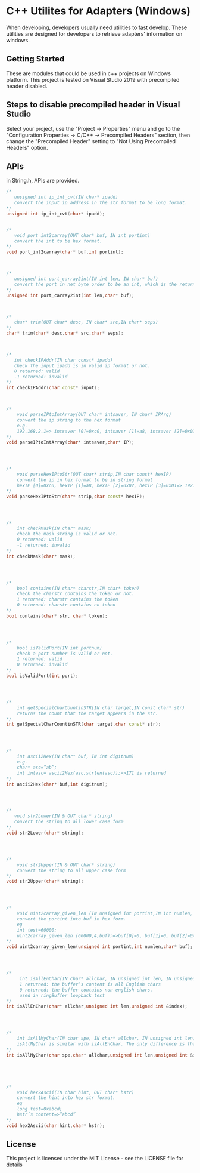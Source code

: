 # C++ Utilites for Adapters (Windows)

When developing, developers usually need utilities to fast develop.
These utilities are designed for developers to retrieve adapters' information on windows.

## Getting Started

These are modules that could be used in c++ projects on Windows platform.
This project is tested on Visual Studio 2019 with precompiled header disabled.

## Steps to disable precompiled header in Visual Studio

Select your project, use the "Project -> Properties" menu and go to the "Configuration Properties -> C/C++ -> Precompiled Headers" section, then change the "Precompiled Header" setting to "Not Using Precompiled Headers" option.

## APIs
in String.h, APIs are provided.
```c++
/*
   unsigned int ip_int_cvt(IN char* ipadd)
   convert the input ip address in the str format to be long format.
*/
unsigned int ip_int_cvt(char* ipadd);


/*
   void port_int2carray(OUT char* buf, IN int portint)
   convert the int to be hex format.
*/
void port_int2carray(char* buf,int portint);



/*
   unsigned int port_carray2int(IN int len, IN char* buf)
   convert the port in net byte order to be an int, which is the return value. len means the length of buf required to convert.
*/
unsigned int port_carray2int(int len,char* buf);



/*
   char* trim(OUT char* desc, IN char* src,IN char* seps)
*/
char* trim(char* desc,char* src,char* seps);



/*
   int checkIPAddr(IN char const* ipadd)
   check the input ipadd is in valid ip format or not. 
   0 returned: valid
   -1 returned: invalid
*/
int checkIPAddr(char const* input);



/*
    void parseIPtoIntArray(OUT char* intsaver, IN char* IPArg)
    convert the ip string to the hex format
    e.g.
    192.168.2.1=> intsaver [0]=0xc0, intsaver [1]=a8, intsaver [2]=0x02, intsaver [3]=0x01
*/
void parseIPtoIntArray(char* intsaver,char* IP);




/*
    void parseHexIPtoStr(OUT char* strip,IN char const* hexIP)
    convert the ip in hex format to be in string format
    hexIP [0]=0xc0, hexIP [1]=a8, hexIP [2]=0x02, hexIP [3]=0x01=> 192.168.2.1
*/
void parseHexIPtoStr(char* strip,char const* hexIP);




/*
    int checkMask(IN char* mask)
    check the mask string is valid or not.
    0 returned: valid
    -1 returned: invalid
*/
int checkMask(char* mask);




/*
    bool contains(IN char* charstr,IN char* token)
    check the charstr contains the token or not.
    1 returned: charstr contains the token
    0 returned: charstr contains no token
*/
bool contains(char* str, char* token);




/*
    bool isValidPort(IN int portnum)
    check a port number is valid or not.
    1 returned: valid
    0 returned: invalid    
*/
bool isValidPort(int port);




/*
    int getSpecialCharCountinSTR(IN char target,IN const char* str)
    returns the count that the target appears in the str.
*/
int getSpecialCharCountinSTR(char target,char const* str);




/*
    int ascii2Hex(IN char* buf, IN int digitnum)
    e.g.
    char* asc=”ab”;
    int intasc= ascii2Hex(asc,strlen(asc));=>171 is returned
*/
int ascii2Hex(char* buf,int digitnum);




/*
   void str2Lower(IN & OUT char* string)
   convert the string to all lower case form
*/
void str2Lower(char* string);




/*
    void str2Upper(IN & OUT char* string)
    convert the string to all upper case form
*/
void str2Upper(char* string);




/*
    void uint2carray_given_len (IN unsigned int portint,IN int numlen, OUT char* buf)
    convert the portint into buf in hex form.
    eg 
    int test=60000;
    uint2carray_given_len (60000,4,buf);=>buf[0]=0, buf[1]=0, buf[2]=0xea, byf[3]=0x60
*/
void uint2carray_given_len(unsigned int portint,int numlen,char* buf);




/*
     int isAllEnChar(IN char* allchar, IN unsigned int len, IN unsigned int &index)
     1 returned: the buffer’s content is all English chars
     0 returned: the buffer contains non-english chars. 
     used in ringBuffer loopback test
*/
int isAllEnChar(char* allchar,unsigned int len,unsigned int &index);




/*
    int isAllMyChar(IN char spe, IN char* allchar, IN unsigned int len,IN unsigned int &index)
    isAllMyChar is similar with isAllEnChar. The only difference is that here programmer can specify mychar in the spe.
*/
int isAllMyChar(char spe,char* allchar,unsigned int len,unsigned int &index);





/*
    void hex2Ascii(IN char hint, OUT char* hstr)
    convert the hint into hex str format.
    eg 
    long test=0xabcd;
    hstr’s content=>”abcd”
*/
void hex2Ascii(char hint,char* hstr);

```


## License

This project is licensed under the MIT License - see the LICENSE file for details
